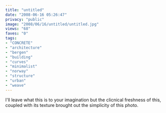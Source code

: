 ```yaml
---
title: "untitled"
date: "2008-06-16 05:26:47"
privacy: "public"
image: "2008/06/16/untitled/untitled.jpg"
views: "68"
faves: "0"
tags:
- "CONCRETE"
- "architecture"
- "bergen"
- "building"
- "curves"
- "minimalist"
- "norway"
- "structure"
- "urban"
- "weave"
---
```

I'll leave what this is to your imagination but the clicnical freshness of this, coupled with its texture brought out the simplicity of this photo.<a href="/photos/2008/06/16/weave"></a>
